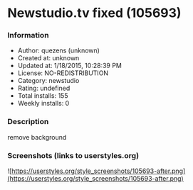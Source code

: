 # Newstudio.tv fixed (105693)

### Information
- Author: quezens (unknown)
- Created at: unknown
- Updated at: 1/18/2015, 10:28:39 PM
- License: NO-REDISTRIBUTION
- Category: newstudio
- Rating: undefined
- Total installs: 155
- Weekly installs: 0


### Description
remove background


### Screenshots (links to userstyles.org)
![https://userstyles.org/style_screenshots/105693-after.png](https://userstyles.org/style_screenshots/105693-after.png)


